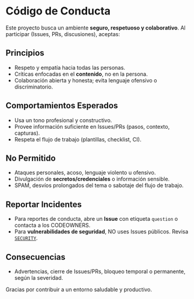 # Código de Conducta

Este proyecto busca un ambiente **seguro, respetuoso y colaborativo**. Al participar (Issues, PRs, discusiones), aceptas:

## Principios
- Respeto y empatía hacia todas las personas.
- Críticas enfocadas en el **contenido**, no en la persona.
- Colaboración abierta y honesta; evita lenguaje ofensivo o discriminatorio.

## Comportamientos Esperados
- Usa un tono profesional y constructivo.
- Provee información suficiente en Issues/PRs (pasos, contexto, capturas).
- Respeta el flujo de trabajo (plantillas, checklist, CI).

## No Permitido
- Ataques personales, acoso, lenguaje violento u ofensivo.
- Divulgación de **secretos/credenciales** o información sensible.
- SPAM, desvíos prolongados del tema o sabotaje del flujo de trabajo.

## Reportar Incidentes
- Para reportes de conducta, abre un **Issue** con etiqueta `question` o contacta a los CODEOWNERS.
- Para **vulnerabilidades de seguridad**, NO uses Issues públicos. Revisa [`SECURITY`](./SECURITY).

## Consecuencias
- Advertencias, cierre de Issues/PRs, bloqueo temporal o permanente, según la severidad.

Gracias por contribuir a un entorno saludable y productivo.